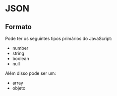 # JSON

## Formato
Pode ter os seguintes tipos primários do JavaScript:
- number
- string
- boolean
- null

Além disso pode ser um:
- array
- objeto